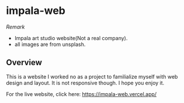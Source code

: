 # impala-web

*Remark*
- Impala art studio website(Not a real company).
- all images are from unsplash.

## Overview
This is a website I worked no as a project to familialize myself with web design and layout. It is not responsive though.
I hope you enjoy it.

For the live website, click here: https://impala-web.vercel.app/
